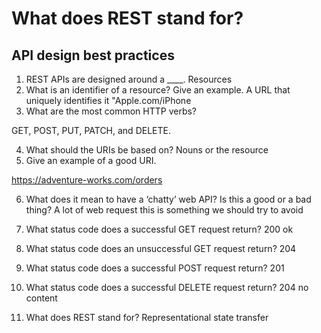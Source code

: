 # What does REST stand for?

## API design best practices


1. REST APIs are designed around a ____.
Resources
2. What is an identifier of a resource? Give an example.
A URL that uniquely identifies it "Apple.com/iPhone
3. What are the most common HTTP verbs?

GET, POST, PUT, PATCH, and DELETE.

4. What should the URIs be based on?
Nouns or the resource
5. Give an example of a good URI.

https://adventure-works.com/orders

6. What does it mean to have a ‘chatty’ web API? Is this a good or a bad thing?
A lot of web request this is something we should try to avoid 
7. What status code does a successful GET request return?
200 ok
8. What status code does an unsuccessful GET request return?
204

9. What status code does a successful POST request return?
201
10. What status code does a successful DELETE request return?
204 no content
11. What does REST stand for? 
Representational state transfer


